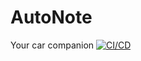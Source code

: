 # AutoNote
Your car companion
[![CI/CD](https://github.com/noriban/AutoNote/actions/workflows/android.yml/badge.svg?branch=main)](https://github.com/noriban/AutoNote/actions/workflows/android.yml)